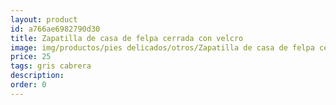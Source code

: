 ```yaml
---
layout: product
id: a766ae6982790d30
title: Zapatilla de casa de felpa cerrada con velcro 
image: img/productos/pies delicados/otros/Zapatilla de casa de felpa cerrada con velcro =25=gris cabrera.webp
price: 25
tags: gris cabrera
description: 
order: 0
---
```

